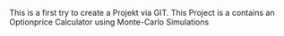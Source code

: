 This is a first try to create a Projekt via GIT.
This Project is a contains an Optionprice Calculator using Monte-Carlo Simulations
